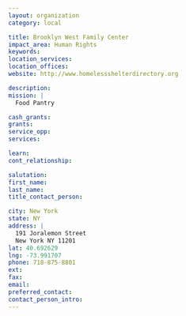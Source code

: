 ```yaml
---
layout: organization
category: local

title: Brooklyn West Family Center
impact_area: Human Rights
keywords: 
location_services: 
location_offices: 
website: http://www.homelessshelterdirectory.org

description: 
mission: |
  Food Pantry

cash_grants: 
grants: 
service_opp: 
services: 

learn: 
cont_relationship: 

salutation: 
first_name: 
last_name: 
title_contact_person: 

city: New York
state: NY
address: |
  191 Joralemon Street  
  New York NY 11201
lat: 40.692629
lng: -73.991707
phone: 718-875-8801
ext: 
fax: 
email: 
preferred_contact: 
contact_person_intro: 
---
```


